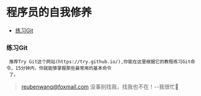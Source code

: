 # 程序员的自我修养

 - [练习Git](#练习Git)
 
 ### 练习Git
     推荐Try Git这个网站(https://try.github.io/),你能在这里根据它的教程练习Git命令，15分钟内，你就能够掌握那些最常用的基本命令
     了。
 
> reubenwang@foxmail.com
> 没事别找我，找我也不在！--我很忙🦆